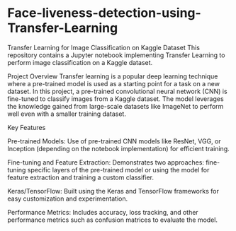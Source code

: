 # Face-liveness-detection-using-Transfer-Learning
Transfer Learning for Image Classification on Kaggle Dataset This repository contains a Jupyter notebook implementing Transfer Learning to perform image classification on a Kaggle dataset.

Project Overview Transfer learning is a popular deep learning technique where a pre-trained model is used as a starting point for a task on a new dataset. In this project, a pre-trained convolutional neural network (CNN) is fine-tuned to classify images from a Kaggle dataset. The model leverages the knowledge gained from large-scale datasets like ImageNet to perform well even with a smaller training dataset.

Key Features

Pre-trained Models: Use of pre-trained CNN models like ResNet, VGG, or Inception (depending on the notebook implementation) for efficient training.

Fine-tuning and Feature Extraction: Demonstrates two approaches: fine-tuning specific layers of the pre-trained model or using the model for feature extraction and training a custom classifier.

Keras/TensorFlow: Built using the Keras and TensorFlow frameworks for easy customization and experimentation.

Performance Metrics: Includes accuracy, loss tracking, and other performance metrics such as confusion matrices to evaluate the model.
